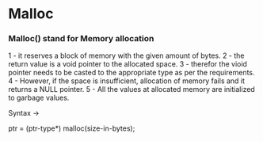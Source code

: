 <h1>Malloc</h1>
<h3>Malloc() stand for Memory allocation</h3>

1 - it reserves a block of memory with the given amount of bytes.
2 - the return value is a void pointer to the allocated space.
3 - therefor the vioid pointer needs to be casted to the appropriate type as per the requirements.
4 - However, if the space is insufficient, allocation of memory fails and it returns a NULL pointer.
5 - All the values at allocated memory are initialized to garbage values.

Syntax ->

 ptr = (ptr-type*) malloc(size-in-bytes);